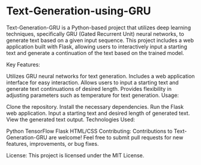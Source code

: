 # Text-Generation-using-GRU
Text-Generation-GRU is a Python-based project that utilizes deep learning techniques, specifically GRU (Gated Recurrent Unit) neural networks, to generate text based on a given input sequence.
This project includes a web application built with Flask, allowing users to interactively input a starting text and generate a continuation of the text based on the trained model.

Key Features:

Utilizes GRU neural networks for text generation.
Includes a web application interface for easy interaction.
Allows users to input a starting text and generate text continuations of desired length.
Provides flexibility in adjusting parameters such as temperature for text generation.
Usage:

Clone the repository.
Install the necessary dependencies.
Run the Flask web application.
Input a starting text and desired length of generated text.
View the generated text output.
Technologies Used:

Python
TensorFlow
Flask
HTML/CSS
Contributing:
Contributions to Text-Generation-GRU are welcome! Feel free to submit pull requests for new features, improvements, or bug fixes.

License:
This project is licensed under the MIT License.
